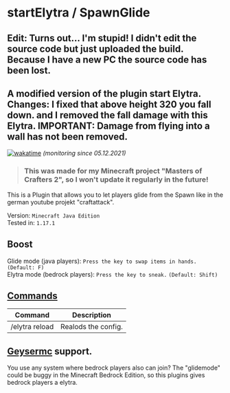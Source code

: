 # startElytra / SpawnGlide

## Edit: Turns out... I'm stupid! I didn't edit the source code but just uploaded the build. Because I have a new PC the source code has been lost.
## A modified version of the plugin start Elytra. Changes: I fixed that above height 320 you fall down. and I removed the fall damage with this Elytra. IMPORTANT: Damage from flying into a wall has not been removed.

[![wakatime](https://wakatime.com/badge/user/6dcad35f-5e14-44f1-8e50-62062cfd7011/project/aac88716-7bc5-4587-893c-11ab322437a8.svg)](https://wakatime.com/@Funty) *(monitoring since 05.12.2021)*
> ### This was made for my Minecraft project "Masters of Crafters 2", so I won't update it regularly in the future!
This is a Plugin that allows you to let players glide from the Spawn like in the german youtube projekt "craftattack".  

Version: ``Minecraft Java Edition``  
Tested in: ``1.17.1``

## Boost
Glide mode (java players):  ``Press the key to swap items in hands.`` ``(Default: F)``  
Elytra mode (bedrock players):  ``Press the key to sneak.`` ``(Default: Shift)``

## [Commands](https://github.com/FuntyGithub/startElytra/tree/main/src/main/java/org/funty/startelytra/commands)
| Command | Description |
| --- | --- |
| /elytra reload | Realods the config. |
## [Geysermc](https://geysermc.org/) support.
You use any system where bedrock players also can join? The "glidemode" could be buggy in the Minecraft Bedrock Edition, so this plugins gives bedrock players a elytra.
